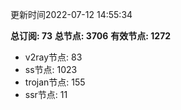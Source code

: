 更新时间2022-07-12 14:55:34

**总订阅: 73**
**总节点: 3706**
**有效节点: 1272**
- v2ray节点: 83
- ss节点: 1023
- trojan节点: 155
- ssr节点: 11
